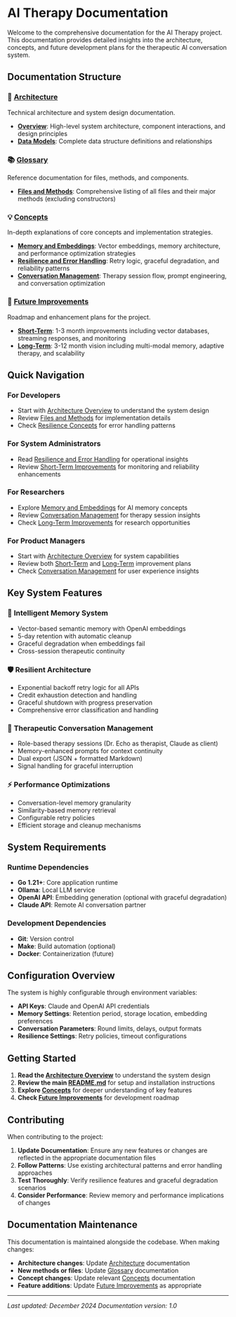 # AI Therapy Documentation

Welcome to the comprehensive documentation for the AI Therapy project. This documentation provides detailed insights into the architecture, concepts, and future development plans for the therapeutic AI conversation system.

## Documentation Structure

### 📐 [Architecture](./architecture/)
Technical architecture and system design documentation.

- **[Overview](./architecture/overview.md)**: High-level system architecture, component interactions, and design principles
- **[Data Models](./architecture/data-models.md)**: Complete data structure definitions and relationships

### 📚 [Glossary](./glossary/)
Reference documentation for files, methods, and components.

- **[Files and Methods](./glossary/files-and-methods.md)**: Comprehensive listing of all files and their major methods (excluding constructors)

### 💡 [Concepts](./concepts/)
In-depth explanations of core concepts and implementation strategies.

- **[Memory and Embeddings](./concepts/memory-and-embeddings.md)**: Vector embeddings, memory architecture, and performance optimization strategies
- **[Resilience and Error Handling](./concepts/resilience-and-error-handling.md)**: Retry logic, graceful degradation, and reliability patterns
- **[Conversation Management](./concepts/conversation-management.md)**: Therapy session flow, prompt engineering, and conversation optimization

### 🚀 [Future Improvements](./future-improvements/)
Roadmap and enhancement plans for the project.

- **[Short-Term](./future-improvements/short-term.md)**: 1-3 month improvements including vector databases, streaming responses, and monitoring
- **[Long-Term](./future-improvements/long-term.md)**: 3-12 month vision including multi-modal memory, adaptive therapy, and scalability

## Quick Navigation

### For Developers
- Start with [Architecture Overview](./architecture/overview.md) to understand the system design
- Review [Files and Methods](./glossary/files-and-methods.md) for implementation details
- Check [Resilience Concepts](./concepts/resilience-and-error-handling.md) for error handling patterns

### For System Administrators
- Read [Resilience and Error Handling](./concepts/resilience-and-error-handling.md) for operational insights
- Review [Short-Term Improvements](./future-improvements/short-term.md) for monitoring and reliability enhancements

### For Researchers
- Explore [Memory and Embeddings](./concepts/memory-and-embeddings.md) for AI memory concepts
- Review [Conversation Management](./concepts/conversation-management.md) for therapy session insights
- Check [Long-Term Improvements](./future-improvements/long-term.md) for research opportunities

### For Product Managers
- Start with [Architecture Overview](./architecture/overview.md) for system capabilities
- Review both [Short-Term](./future-improvements/short-term.md) and [Long-Term](./future-improvements/long-term.md) improvement plans
- Check [Conversation Management](./concepts/conversation-management.md) for user experience insights

## Key System Features

### 🧠 **Intelligent Memory System**
- Vector-based semantic memory with OpenAI embeddings
- 5-day retention with automatic cleanup
- Graceful degradation when embeddings fail
- Cross-session therapeutic continuity

### 🛡️ **Resilient Architecture**
- Exponential backoff retry logic for all APIs
- Credit exhaustion detection and handling
- Graceful shutdown with progress preservation
- Comprehensive error classification and handling

### 💬 **Therapeutic Conversation Management**
- Role-based therapy sessions (Dr. Echo as therapist, Claude as client)
- Memory-enhanced prompts for context continuity
- Dual export (JSON + formatted Markdown)
- Signal handling for graceful interruption

### ⚡ **Performance Optimizations**
- Conversation-level memory granularity
- Similarity-based memory retrieval
- Configurable retry policies
- Efficient storage and cleanup mechanisms

## System Requirements

### Runtime Dependencies
- **Go 1.21+**: Core application runtime
- **Ollama**: Local LLM service
- **OpenAI API**: Embedding generation (optional with graceful degradation)
- **Claude API**: Remote AI conversation partner

### Development Dependencies
- **Git**: Version control
- **Make**: Build automation (optional)
- **Docker**: Containerization (future)

## Configuration Overview

The system is highly configurable through environment variables:

- **API Keys**: Claude and OpenAI API credentials
- **Memory Settings**: Retention period, storage location, embedding preferences
- **Conversation Parameters**: Round limits, delays, output formats
- **Resilience Settings**: Retry policies, timeout configurations

## Getting Started

1. **Read the [Architecture Overview](./architecture/overview.md)** to understand the system design
2. **Review the main [README.md](../README.md)** for setup and installation instructions
3. **Explore [Concepts](./concepts/)** for deeper understanding of key features
4. **Check [Future Improvements](./future-improvements/)** for development roadmap

## Contributing

When contributing to the project:

1. **Update Documentation**: Ensure any new features or changes are reflected in the appropriate documentation files
2. **Follow Patterns**: Use existing architectural patterns and error handling approaches
3. **Test Thoroughly**: Verify resilience features and graceful degradation scenarios
4. **Consider Performance**: Review memory and performance implications of changes

## Documentation Maintenance

This documentation is maintained alongside the codebase. When making changes:

- **Architecture changes**: Update [Architecture](./architecture/) documentation
- **New methods or files**: Update [Glossary](./glossary/) documentation
- **Concept changes**: Update relevant [Concepts](./concepts/) documentation
- **Feature additions**: Update [Future Improvements](./future-improvements/) as appropriate

---

*Last updated: December 2024*
*Documentation version: 1.0*
